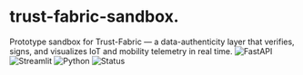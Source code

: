 # trust-fabric-sandbox.
Prototype sandbox for Trust-Fabric — a data-authenticity layer that verifies, signs, and visualizes IoT and mobility telemetry in real time.
![FastAPI](https://img.shields.io/badge/FastAPI-0.111.0-009688?logo=fastapi)
![Streamlit](https://img.shields.io/badge/Streamlit-1.37-FF4B4B?logo=streamlit)
![Python](https://img.shields.io/badge/Python-3.11-blue?logo=python)
![Status](https://img.shields.io/badge/status-sandbox-yellow)
